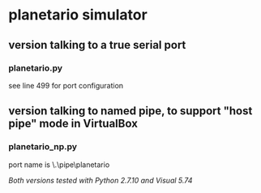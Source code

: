 # planetario simulator
## version talking to a true serial port
### planetario.py
see line 499 for port configuration

## version talking to named pipe, to support "host pipe" mode in VirtualBox
### planetario_np.py
port name is \\.\pipe\planetario

_Both versions tested with Python 2.7.10 and Visual 5.74_
